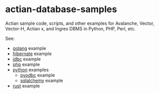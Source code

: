 # actian-database-samples

Actian sample code, scripts, and other examples for Avalanche, Vector, Vector-H, Actian x, and Ingres DBMS in Python, PHP, Perl, etc.

See:

  * [golang](golang) example
  * [hibernate](hibernate) example
  * [jdbc](jdbc) example
  * [php](php) example
  * [python](python) examples
    * [pyodbc](python/pyodbc) example
    * [sqlalchemy](python/sqlalchemy) example
  * [rust](rust) example

